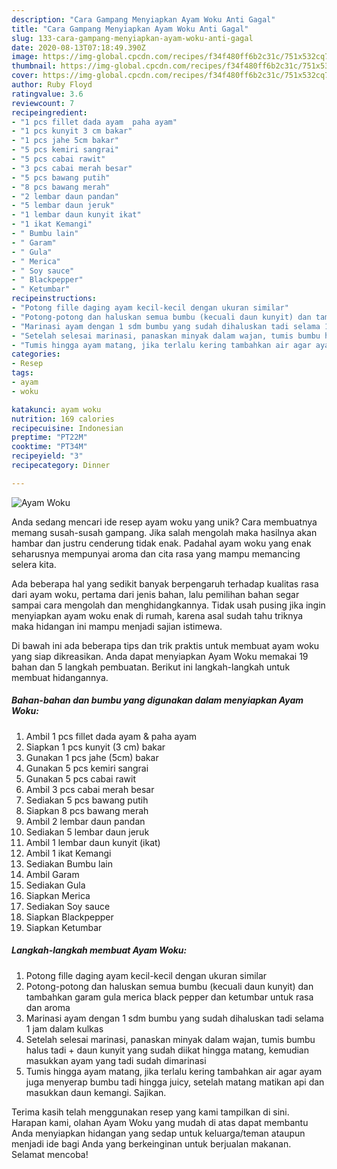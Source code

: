 ```yaml
---
description: "Cara Gampang Menyiapkan Ayam Woku Anti Gagal"
title: "Cara Gampang Menyiapkan Ayam Woku Anti Gagal"
slug: 133-cara-gampang-menyiapkan-ayam-woku-anti-gagal
date: 2020-08-13T07:18:49.390Z
image: https://img-global.cpcdn.com/recipes/f34f480ff6b2c31c/751x532cq70/ayam-woku-foto-resep-utama.jpg
thumbnail: https://img-global.cpcdn.com/recipes/f34f480ff6b2c31c/751x532cq70/ayam-woku-foto-resep-utama.jpg
cover: https://img-global.cpcdn.com/recipes/f34f480ff6b2c31c/751x532cq70/ayam-woku-foto-resep-utama.jpg
author: Ruby Floyd
ratingvalue: 3.6
reviewcount: 7
recipeingredient:
- "1 pcs fillet dada ayam  paha ayam"
- "1 pcs kunyit 3 cm bakar"
- "1 pcs jahe 5cm bakar"
- "5 pcs kemiri sangrai"
- "5 pcs cabai rawit"
- "3 pcs cabai merah besar"
- "5 pcs bawang putih"
- "8 pcs bawang merah"
- "2 lembar daun pandan"
- "5 lembar daun jeruk"
- "1 lembar daun kunyit ikat"
- "1 ikat Kemangi"
- " Bumbu lain"
- " Garam"
- " Gula"
- " Merica"
- " Soy sauce"
- " Blackpepper"
- " Ketumbar"
recipeinstructions:
- "Potong fille daging ayam kecil-kecil dengan ukuran similar"
- "Potong-potong dan haluskan semua bumbu (kecuali daun kunyit) dan tambahkan garam gula merica black pepper dan ketumbar untuk rasa dan aroma"
- "Marinasi ayam dengan 1 sdm bumbu yang sudah dihaluskan tadi selama 1 jam dalam kulkas"
- "Setelah selesai marinasi, panaskan minyak dalam wajan, tumis bumbu halus tadi + daun kunyit yang sudah diikat hingga matang, kemudian masukkan ayam yang tadi sudah dimarinasi"
- "Tumis hingga ayam matang, jika terlalu kering tambahkan air agar ayam juga menyerap bumbu tadi hingga juicy, setelah matang matikan api dan masukkan daun kemangi. Sajikan."
categories:
- Resep
tags:
- ayam
- woku

katakunci: ayam woku 
nutrition: 169 calories
recipecuisine: Indonesian
preptime: "PT22M"
cooktime: "PT34M"
recipeyield: "3"
recipecategory: Dinner

---
```



![Ayam Woku](https://img-global.cpcdn.com/recipes/f34f480ff6b2c31c/751x532cq70/ayam-woku-foto-resep-utama.jpg)

Anda sedang mencari ide resep ayam woku yang unik? Cara membuatnya memang susah-susah gampang. Jika salah mengolah maka hasilnya akan hambar dan justru cenderung tidak enak. Padahal ayam woku yang enak seharusnya mempunyai aroma dan cita rasa yang mampu memancing selera kita.



Ada beberapa hal yang sedikit banyak berpengaruh terhadap kualitas rasa dari ayam woku, pertama dari jenis bahan, lalu pemilihan bahan segar sampai cara mengolah dan menghidangkannya. Tidak usah pusing jika ingin menyiapkan ayam woku enak di rumah, karena asal sudah tahu triknya maka hidangan ini mampu menjadi sajian istimewa.


Di bawah ini ada beberapa tips dan trik praktis untuk membuat ayam woku yang siap dikreasikan. Anda dapat menyiapkan Ayam Woku memakai 19 bahan dan 5 langkah pembuatan. Berikut ini langkah-langkah untuk membuat hidangannya.

<!--inarticleads1-->

##### Bahan-bahan dan bumbu yang digunakan dalam menyiapkan Ayam Woku:

1. Ambil 1 pcs fillet dada ayam &amp; paha ayam
1. Siapkan 1 pcs kunyit (3 cm) bakar
1. Gunakan 1 pcs jahe (5cm) bakar
1. Gunakan 5 pcs kemiri sangrai
1. Gunakan 5 pcs cabai rawit
1. Ambil 3 pcs cabai merah besar
1. Sediakan 5 pcs bawang putih
1. Siapkan 8 pcs bawang merah
1. Ambil 2 lembar daun pandan
1. Sediakan 5 lembar daun jeruk
1. Ambil 1 lembar daun kunyit (ikat)
1. Ambil 1 ikat Kemangi
1. Sediakan  Bumbu lain
1. Ambil  Garam
1. Sediakan  Gula
1. Siapkan  Merica
1. Sediakan  Soy sauce
1. Siapkan  Blackpepper
1. Siapkan  Ketumbar




<!--inarticleads2-->

##### Langkah-langkah membuat Ayam Woku:

1. Potong fille daging ayam kecil-kecil dengan ukuran similar
1. Potong-potong dan haluskan semua bumbu (kecuali daun kunyit) dan tambahkan garam gula merica black pepper dan ketumbar untuk rasa dan aroma
1. Marinasi ayam dengan 1 sdm bumbu yang sudah dihaluskan tadi selama 1 jam dalam kulkas
1. Setelah selesai marinasi, panaskan minyak dalam wajan, tumis bumbu halus tadi + daun kunyit yang sudah diikat hingga matang, kemudian masukkan ayam yang tadi sudah dimarinasi
1. Tumis hingga ayam matang, jika terlalu kering tambahkan air agar ayam juga menyerap bumbu tadi hingga juicy, setelah matang matikan api dan masukkan daun kemangi. Sajikan.




Terima kasih telah menggunakan resep yang kami tampilkan di sini. Harapan kami, olahan Ayam Woku yang mudah di atas dapat membantu Anda menyiapkan hidangan yang sedap untuk keluarga/teman ataupun menjadi ide bagi Anda yang berkeinginan untuk berjualan makanan. Selamat mencoba!
